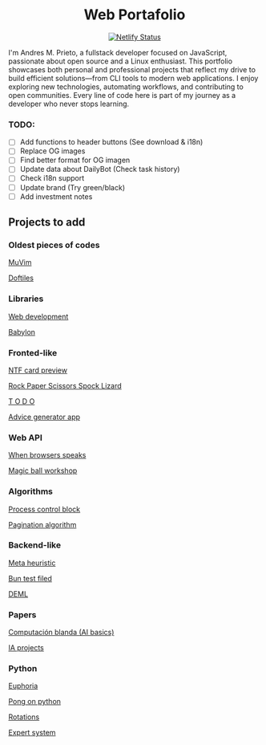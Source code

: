 <div align="center">

# Web Portafolio

[![Netlify Status](https://api.netlify.com/api/v1/badges/f535561a-040d-4a85-abc2-df5fbb91467e/deploy-status)](https://app.netlify.com/sites/andresmpa/deploys)

</div>

I'm Andres M. Prieto, a fullstack developer focused on JavaScript, passionate about open source and a Linux enthusiast. This portfolio showcases both personal and professional projects that reflect my drive to build efficient solutions—from CLI tools to modern web applications. I enjoy exploring new technologies, automating workflows, and contributing to open communities. Every line of code here is part of my journey as a developer who never stops learning.

### TODO:

- [ ] Add functions to header buttons (See download & i18n)
- [ ] Replace OG images
- [ ] Find better format for OG imagen
- [ ] Update data about DailyBot (Check task history)
- [ ] Check i18n support
- [ ] Update brand (Try green/black)
- [ ] Add investment notes

## Projects to add

### Oldest pieces of codes

[MuVim](https://github.com/AndresMpa/mu-vim)

[Doftiles](https://github.com/AndresMpa/dotfiles)

### Libraries

[Web development](https://github.com/AndresMpa/web_development)

[Babylon](https://github.com/AndresMpa/babylon)

### Fronted-like

[NTF card preview](https://github.com/AndresMpa/NFT-card-preview)

[Rock Paper Scissors Spock Lizard](https://github.com/AndresMpa/rock-paper-scissors-spock-lizard)

[T O D O](https://github.com/AndresMpa/todo-app)

[Advice generator app](https://github.com/AndresMpa/advice-generator-app)

### Web API

[When browsers speaks](https://github.com/AndresMpa/when-browser-speaks)

[Magic ball workshop](https://github.com/AndresMpa/magic-ball-workshop)

### Algorithms

[Process control block](https://github.com/AndresMpa/Process-Control-Block)

[Pagination algorithm](https://github.com/AndresMpa/pagination-algorithms)

### Backend-like

[Meta heuristic](https://github.com/AndresMpa/meta-heuristics)

[Bun test filed](https://github.com/AndresMpa/bun-test-file)

[DEML](https://github.com/AndresMpa/deml)

### Papers

[Computación blanda (AI basics)](https://github.com/AndresMpa/Computacion_blanda)

[IA projects](https://github.com/AndresMpa/AI_projects.git)

### Python

[Euphoria](https://github.com/AndresMpa/Euphoria)

[Pong on python](https://github.com/AndresMpa/Pong-using-pygame-With-objects-)

[Rotations](https://github.com/AndresMpa/Modeling_rotations_with_python)

[Expert system](https://github.com/AndresMpa/Diagnostico-del-colapso-nervioso-con-Python-en-PyDatalog)
